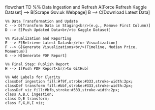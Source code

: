 
flowchart TD
    %% Data Ingestion and Refresh
    A[Force Refresh Kaggle Dataset] --> B[Scrape Gov.uk Webpage]
    B --> C[Download Latest Data]

    %% Data Transformation and Update
    C --> D[Transform Data in Staging<br/>(e.g., Remove First Column)]
    D --> E[Push Updated Data<br/>to Kaggle Dataset]

    %% Visualization and Reporting
    E --> F[Retrieve Latest Data<br/>for Visualization]
    F --> G[Generate Visualizations<br/>(Timeline, Median Price, Momentum)]
    G --> H[Generate PDF Report]

    %% Final Step: Publish Report
    H --> I[Push PDF Report<br/>to GitHub]

    %% Add Labels for Clarity
    classDef ingestion fill:#f9f,stroke:#333,stroke-width:2px;
    classDef transform fill:#bbf,stroke:#333,stroke-width:2px;
    classDef viz fill:#bfb,stroke:#333,stroke-width:2px;
    class A,B,C ingestion;
    class D,E transform;
    class F,G,H,I viz;
    
